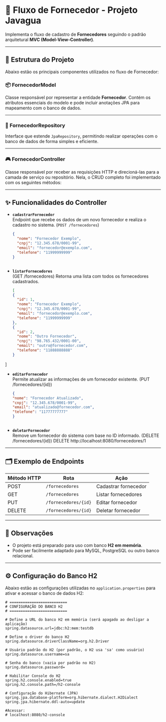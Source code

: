# 🧾 Fluxo de Fornecedor - Projeto Javagua

Implementa o fluxo de cadastro de **Fornecedores** seguindo o padrão arquitetural **MVC (Model-View-Controller)**.

---

## 🧱 Estrutura do Projeto

Abaixo estão os principais componentes utilizados no fluxo de Fornecedor:

### 📦 FornecedorModel

Classe responsável por representar a entidade **Fornecedor**. Contém os atributos essenciais do modelo e pode incluir anotações JPA para mapeamento com o banco de dados.

---

### 💾 FornecedorRepository

Interface que estende `JpaRepository`, permitindo realizar operações com o banco de dados de forma simples e eficiente.

---

### 🎮 FornecedorController

Classe responsável por receber as requisições HTTP e direcioná-las para a camada de serviço ou repositório. Nela, o CRUD completo foi implementado com os seguintes métodos:

---

## ✨ Funcionalidades do Controller

- **`cadastrarFornecedor`**  
  Endpoint que recebe os dados de um novo fornecedor e realiza o cadastro no sistema.
  (`POST /fornecedores`)

  ```json
  {
    "nome": "Fornecedor Exemplo",
    "cnpj": "12.345.678/0001-99",
    "email": "fornecedor@exemplo.com",
    "telefone": "11999999999"
  }



- **`listarFornecedores`**  
 (GET /fornecedores)
  Retorna uma lista com todos os fornecedores cadastrados.
  ```json
  [
  {
    "id": 1,
    "nome": "Fornecedor Exemplo",
    "cnpj": "12.345.678/0001-99",
    "email": "fornecedor@exemplo.com",
    "telefone": "11999999999"
  },
  {
    "id": 2,
    "nome": "Outro Fornecedor",
    "cnpj": "98.765.432/0001-00",
    "email": "outro@fornecedor.com",
    "telefone": "11888888888"
  }
]
  

- **`editarFornecedor`**  
  Permite atualizar as informações de um fornecedor existente.
(PUT /fornecedores/{id})
  ```json
  {
  "nome": "Fornecedor Atualizado",
  "cnpj": "12.345.678/0001-99",
  "email": "atualizado@fornecedor.com",
  "telefone": "11777777777"
  }



- **`deletarFornecedor`**  
  Remove um fornecedor do sistema com base no ID informado.
(DELETE /fornecedores/{id})
DELETE http://localhost:8080/fornecedores/1


---

## 🗂️ Exemplo de Endpoints

| Método HTTP | Rota                         | Ação                  |
|-------------|------------------------------|------------------------|
| POST        | `/fornecedores`              | Cadastrar fornecedor   |
| GET         | `/fornecedores`              | Listar fornecedores    |
| PUT         | `/fornecedores/{id}`         | Editar fornecedor      |
| DELETE      | `/fornecedores/{id}`         | Deletar fornecedor     |

---

## 📌 Observações

- O projeto está preparado para uso com banco **H2 em memória**.
- Pode ser facilmente adaptado para MySQL, PostgreSQL ou outro banco relacional.

---



## ⚙️ Configuração do Banco H2

Abaixo estão as configurações utilizadas no `application.properties` para ativar e acessar o banco de dados H2:

```properties
# ==========================
# CONFIGURAÇÃO DO BANCO H2
# ==========================

# Define a URL do banco H2 em memória (será apagado ao desligar a aplicação)
spring.datasource.url=jdbc:h2:mem:testdb

# Define o driver do banco H2
spring.datasource.driverClassName=org.h2.Driver

# Usuário padrão do H2 (por padrão, o H2 usa 'sa' como usuário)
spring.datasource.username=sa

# Senha do banco (vazia por padrão no H2)
spring.datasource.password=

# Habilitar Console do H2
spring.h2.console.enabled=true
spring.h2.console.path=/h2-console

# Configuração do Hibernate (JPA)
spring.jpa.database-platform=org.hibernate.dialect.H2Dialect
spring.jpa.hibernate.ddl-auto=update

#Acessar:
# localhost:8080/h2-console


